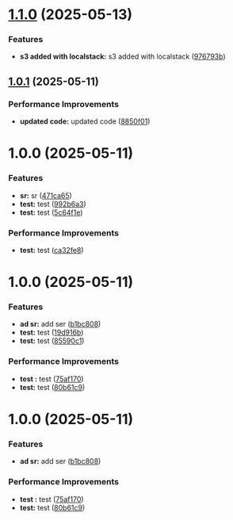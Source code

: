 # [1.1.0](https://github.com/leocodeio-spectral/sp-be-manger/compare/v1.0.1...v1.1.0) (2025-05-13)


### Features

* **s3 added with localstack:** s3 added with localstack ([976793b](https://github.com/leocodeio-spectral/sp-be-manger/commit/976793beb01f247cf584b97a4083406cd75d060e))

## [1.0.1](https://github.com/leocodeio-spectral/sp-be-manger/compare/v1.0.0...v1.0.1) (2025-05-11)


### Performance Improvements

* **updated code:** updated code ([8850f01](https://github.com/leocodeio-spectral/sp-be-manger/commit/8850f01933a185c6df2647447e41f816f65a451f))

# 1.0.0 (2025-05-11)


### Features

* **sr:** sr ([471ca65](https://github.com/leocodeio-spectral/sp-be-manger/commit/471ca65b73d234c995ee45097f556c1d64c746ba))
* **test:** test ([992b6a3](https://github.com/leocodeio-spectral/sp-be-manger/commit/992b6a35aa347f610bea1ca02d147808d46e0b79))
* **test:** test ([5c64f1e](https://github.com/leocodeio-spectral/sp-be-manger/commit/5c64f1e3eec109882f571be3942d028a9c12871d))


### Performance Improvements

* **test:** test ([ca32fe8](https://github.com/leocodeio-spectral/sp-be-manger/commit/ca32fe8c6e10a0438aa21834a41935b3adf6705f))

# 1.0.0 (2025-05-11)


### Features

* **ad sr:** add ser ([b1bc808](https://github.com/leocodeio/common-njs/commit/b1bc808e9ce90ba89f0e34dd33c773c0d3c394a1))
* **test:** test ([19d916b](https://github.com/leocodeio/common-njs/commit/19d916b491c96c29c91259805c1d980b02105bd8))
* **test:** test ([85590c1](https://github.com/leocodeio/common-njs/commit/85590c14f795d93e34df437407583add3ec35561))


### Performance Improvements

* **test :** test ([75af170](https://github.com/leocodeio/common-njs/commit/75af170992609472d24dde3d9573bab7960ae87f))
* **test:** test ([80b61c9](https://github.com/leocodeio/common-njs/commit/80b61c94ab83adf33abd5e11db2f1e6c1bb054cd))

# 1.0.0 (2025-05-11)


### Features

* **ad sr:** add ser ([b1bc808](https://github.com/leocodeio/common-njs/commit/b1bc808e9ce90ba89f0e34dd33c773c0d3c394a1))


### Performance Improvements

* **test :** test ([75af170](https://github.com/leocodeio/common-njs/commit/75af170992609472d24dde3d9573bab7960ae87f))
* **test:** test ([80b61c9](https://github.com/leocodeio/common-njs/commit/80b61c94ab83adf33abd5e11db2f1e6c1bb054cd))

